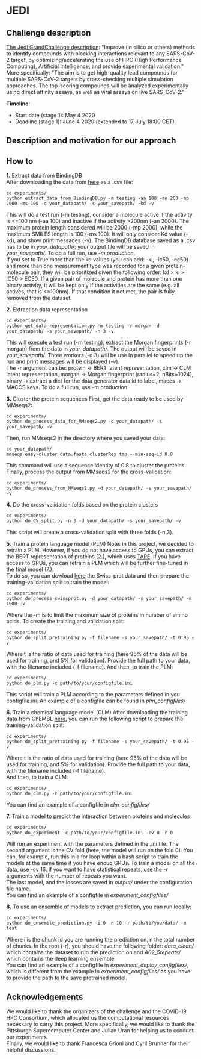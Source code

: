 # JEDI

## Challenge description
[The Jedi GrandChallenge description](https://www.covid19.jedi.group/): "Improve (in silico or others) methods to identify compounds with blocking interactions relevant to any SARS-CoV-2 target, by optimizing/accelerating the use of HPC (High Performance Computing), Artificial Intelligence, and provide experimental validation."    
More specifically: "The aim is to get high-quality lead compounds for multiple SARS-CoV-2 targets by cross-checking multiple simulation approaches. The top-scoring compounds will be analyzed experimentally using direct affinity assays, as well as viral assays on live SARS-CoV-2."    

**Timeline**:
- Start date (stage 1): May 4 2020
- Deadline (stage 1): ~~June 4 2020~~ (extended to 17 July 18:00 CET)   

## Description and motivation for our approach

## How to

**1.** Extract data from BindingDB    
After downloading the data from [here](https://www.bindingdb.org/bind/index.jsp) as a .csv file:
```
cd experiments/
python extract_data_from_BindingDB.py -m testing -aa 100 -an 200 -mp 2000 -ms 100 -d your_datapath/ -s your_savepath/ -kd -v  
```
This will do a test run (-m testing), consider a molecule active if the activity is <=100 nm (-aa 100) and inactive if the activity >200nm (-an 2000). The maximum protein length considered will be 2000 (-mp 2000), while the maximum SMILES length is 100 (-ms 100). It will only consider Kd value (-kd), and show print messages (-v). The BindingDB database saved as a .csv has to be in *your_datapath/*; your output file will be saved in *your_savepath/*. To do a full run, use *-m production*.     
If you set to True more than the kd values (you can add: -ki, -ic50, -ec50) and more than one measurement type was recorded for a given protein-molecule pair, they will be prioritized given the following order: kd > ki > IC50 > EC50. If a given pair of molecule and protein has more than one binary activity, it will be kept only if the activities are the same (e.g. all actives, that is <=100nm). If that condition it not met, the pair is fully removed from the dataset.

**2.** Extraction data representation   
```
cd experiments/
python get_data_representation.py -m testing -r morgan -d your_datapath/ -s your_savepath/ -n 3 -v
```
This will execute a test run (-m testing), extract the Morgan fingerprints (-r morgan) from the data in *your_datapath/*. The output will be saved in *your_savepath/*. Three workers (-n 3) will be use in parallel to speed up the run and print messages will be displayed (-v).   
The -r argument can be: protein &rarr; BERT latent representation, clm &rarr; CLM latent representation, morgan &rarr; Morgan fingerprint (radius=2, nBits=1024), binary &rarr; extract a dict for the data generator data id to label, maccs &rarr; MACCS keys. To do a full run, use -m production.

**3.** Cluster the protein sequences
First, get the data ready to be used by MMseqs2:
```
cd experiments/
python do_process_data_for_MMseqs2.py -d your_datapath/ -s your_savepath/ -v
```
Then, run MMseqs2 in the directory where you saved your data:
```
cd your_datapath/
mmseqs easy-cluster data.fasta clusterRes tmp --min-seq-id 0.8
```
This command will use a sequence identity of 0.8 to cluster the proteins.   
Finally, process the output from MMseqs2 for the cross-validation:
```
cd experiments/
python do_process_from_MMseqs2.py -d your_datapath/ -s your_savepath/ -v
```

**4.** Do the cross-validation folds based on the protein clusters
```
cd experiments/
python do_CV_split.py -n 3 -d your_datapath/ -s your_savepath/ -v
```
This script will create a cross-validation split with three folds (-n 3).

**5.** Train a protein language model (PLM)
Note: in this project, we decided to retrain a PLM. However, if you do not have access to GPUs, you can extract the BERT representation of proteins (2.), which uses [TAPE](https://github.com/songlab-cal/tape). If you have access to GPUs, you can retrain a PLM which will be further fine-tuned in the final model (7.).    
To do so, you can dowload [here](https://www.uniprot.org/downloads) the Swiss-prot data and then prepare the training-validation split to train the model:
```
cd experiments/
python do_process_swissprot.py -d your_datapath/ -s your_savepath/ -m 1000 -v
```
Where the -m is to limit the maximum size of proteins in number of amino acids. To create the training and validation split:
```
cd experiments/
python do_split_pretraining.py -f filename -s your_savepath/ -t 0.95 -v
```
Where t is the ratio of data used for training (here 95% of the data will be used for training, and 5% for validation). Provide the full path to your data, with the filename included (-f filename). 
And then, to train the PLM:
```
cd experiments/
python do_plm.py -c path/to/your/configfile.ini
```
This script will train a PLM according to the parameters defined in you configfile.ini. An example of a configfile can be found in *plm_configfiles/*

**6.** Train a chemical language model (CLM)
After downloading the training data from ChEMBL [here](https://www.ebi.ac.uk/chembl/), you can run the following script to prepare the training-validation split:
```
cd experiments/
python do_split_pretraining.py -f filename -s your_savepath/ -t 0.95 -v
```
Where t is the ratio of data used for training (here 95% of the data will be used for training, and 5% for validation). Provide the full path to your data, with the filename included (-f filename).     
And then, to train a CLM:
```
cd experiments/
python do_clm.py -c path/to/your/configfile.ini
```
You can find an example of a configfile in *clm_configfiles/*

**7.** Train a model to predict the interaction between proteins and molecules 
```
cd experiments/
python do_experiment -c path/to/your/configfile.ini -cv 0 -r 0
```
Will run an experiment with the parameters defined in the *.ini* file. The second argument is the CV fold (here, the model will run on the fold 0). You can, for example, run this in a for loop within a bash script to train the models at the same time if you have enoug GPUs. To train a model on all the data, use -cv 16. If you want to have statistical repeats, use the -r arguments with the number of repeats you want.   
The last model, and the losses are saved in *output/* under the configuration file name.   
You can find an example of a configfile in *experiment_configfiles/*

**8.** To use an ensemble of models to extract prediction, you can run locally:
```
cd experiments/
python do_ensemble_prediction.py -i 0 -n 10 -r path/to/you/data/ -m test
```
Where i is the chunk id you are running the prediction on, n the total number of chunks. In the root (-r), you should have the following folder: *data_clean/* which contains the dataset to run the prediction on and *A02_5repeats/* which contains the deep learning ensemble.     
You can find an example of a configfile in *experiment_deploy_configfiles/*, which is different from the example in *experiment_configfiles/* as you have to provide the path to the save pretrained model.

## Acknowledgements
We would like to thank the organizers of the challenge and the COVID-19 HPC Consortium, which allocated us the computational resources necessary to carry this project. More specifically, we would like to thank the Pittsburgh Supercomputer Center and Julian Uran for helping us to conduct our experiments.   
Finally, we would like to thank Francesca Grioni and Cyril Brunner for their helpful discussions.
